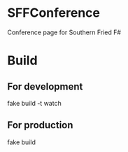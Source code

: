# SFFConference
Conference page for Southern Fried F#


# Build
## For development
fake build -t watch
## For production
fake build

